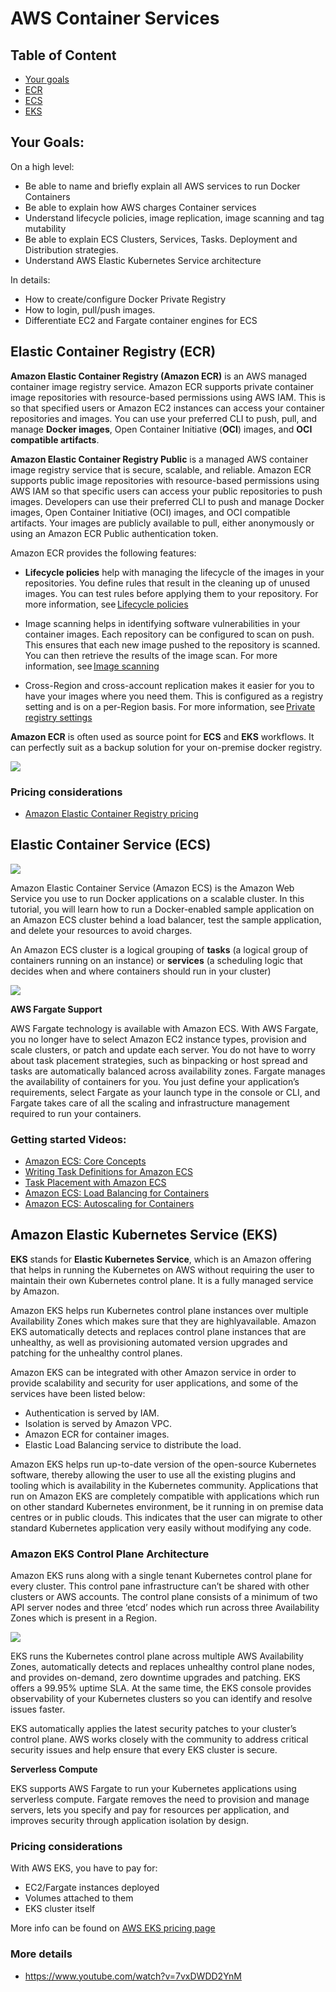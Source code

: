 # AWS Container Services

## Table of Content
- [Your goals](#module-goals)
- [ECR](#elastic-container-registry-ecr)
- [ECS](#elastic-container-service-ecs)
- [EKS](#amazon-elastic-kubernetes-service-eks)

## Your Goals:

On a high level:

- Be able to name and briefly explain all AWS services to run Docker Containers
- Be able to explain how AWS charges Container services
- Understand lifecycle policies, image replication, image scanning and tag mutability 
- Be able to explain ECS Clusters, Services, Tasks. Deployment and Distribution strategies. 
- Understand AWS Elastic Kubernetes Service architecture 

In details:

- How to create/configure Docker Private Registry
- How to login, pull/push images. 
- Differentiate EC2 and Fargate container engines for ECS

## Elastic Container Registry (ECR)

**Amazon Elastic Container Registry (Amazon ECR)** is an AWS managed container image registry service. Amazon ECR supports private container image repositories with resource-based permissions using AWS IAM. This is so that specified users or Amazon EC2 instances can access your container repositories and images. You can use your preferred CLI to push, pull, and manage **Docker images**, Open Container Initiative (**OCI**) images, and **OCI compatible artifacts**. 

**Amazon Elastic Container Registry Public** is a managed AWS container image registry service that is secure, scalable, and reliable. Amazon ECR supports public image repositories with resource-based permissions using AWS IAM so that specific users can access your public repositories to push images. Developers can use their preferred CLI to push and manage Docker images, Open Container Initiative (OCI) images, and OCI compatible artifacts. Your images are publicly available to pull, either anonymously or using an Amazon ECR Public authentication token. 

Amazon ECR provides the following features: 

- **Lifecycle policies** help with managing the lifecycle of the images in your repositories. You define rules that result in the cleaning up of unused images. You can test rules before applying them to your repository. For more information, see [Lifecycle policies](https://docs.aws.amazon.com/AmazonECR/latest/userguide/LifecyclePolicies.html)

- Image scanning helps in identifying software vulnerabilities in your container images. Each repository can be configured to scan on push. This ensures that each new image pushed to the repository is scanned. You can then retrieve the results of the image scan. For more information, see [Image scanning](https://docs.aws.amazon.com/AmazonECR/latest/userguide/image-scanning.html)

- Cross-Region and cross-account replication makes it easier for you to have your images where you need them. This is configured as a registry setting and is on a per-Region basis. For more information, see [Private registry settings](https://docs.aws.amazon.com/AmazonECR/latest/userguide/registry-settings.html)


**Amazon ECR** is often used as source point for **ECS** and **EKS** workflows. It can perfectly suit as a backup solution for your on-premise docker registry. 

![](images/scanning-concept-1024x733.png)


### Pricing considerations 

- [Amazon Elastic Container Registry pricing ](https://aws.amazon.com/ecr/pricing/)

## Elastic Container Service (ECS)

![](images/ecs-console.jpg)

Amazon Elastic Container Service (Amazon ECS) is the Amazon Web Service you use to run Docker applications on a scalable cluster. In this tutorial, you will learn how to run a Docker-enabled sample application on an Amazon ECS cluster behind a load balancer, test the sample application, and delete your resources to avoid charges.

An Amazon ECS cluster is a logical grouping of **tasks** (a logical group of containers running on an instance) or **services** (a scheduling logic that decides when and where containers should run in your cluster)

![](images/alpine-aws-arch.png)

**AWS Fargate Support**

AWS Fargate technology is available with Amazon ECS. With AWS Fargate, you no longer have to select Amazon EC2 instance types, provision and scale clusters, or patch and update each server. You do not have to worry about task placement strategies, such as binpacking or host spread and tasks are automatically balanced across availability zones. Fargate manages the availability of containers for you. You just define your application’s requirements, select Fargate as your launch type in the console or CLI, and Fargate takes care of all the scaling and infrastructure management required to run your containers.
<!-- 
You can run them by choosing on of the following launch types:

- Using the Fargate launch type
- Using the EC2 launch type

Please get [more details here](https://docs.aws.amazon.com/AmazonECS/latest/developerguide/application_architecture.html). 
-->

### Getting started Videos:

- [Amazon ECS: Core Concepts](https://youtu.be/eq4wL2MiNqo)
- [Writing Task Definitions for Amazon ECS](https://youtu.be/o_qSS4S1g34)
- [Task Placement with Amazon ECS](https://youtu.be/8XwNPX4AV2M)
- [Amazon ECS: Load Balancing for Containers](https://youtu.be/hu7SyJHWJZ0)
- [Amazon ECS: Autoscaling for Containers](https://youtu.be/YEvU6uIckDc)


## Amazon Elastic Kubernetes Service (EKS)

**EKS** stands for **Elastic Kubernetes Service**, which is an Amazon offering that helps in running the Kubernetes on AWS without requiring the user to maintain their own Kubernetes control plane. It is a fully managed service by Amazon.

Amazon EKS helps run Kubernetes control plane instances over multiple Availability Zones which makes sure that they are highlyavailable. Amazon EKS automatically detects and replaces control plane instances that are unhealthy, as well as provisioning automated version upgrades and patching for the unhealthy control planes.  

Amazon EKS can be integrated with other Amazon service in order to provide scalability and security for user applications, and some of the services have been listed below: 

- Authentication is served by IAM. 
- Isolation is served by Amazon VPC.  
- Amazon ECR for container images.  
- Elastic Load Balancing service to distribute the load. 

Amazon EKS helps run up-to-date version of the open-source Kubernetes software, thereby allowing the user to use all the existing plugins and tooling which is availability in the Kubernetes community. Applications that run on Amazon EKS are completely compatible with applications which run on other standard Kubernetes environment, be it running in on premise data centres or in public clouds. This indicates that the user can migrate to other standard Kubernetes application very easily without modifying any code. 

### Amazon EKS Control Plane Architecture
Amazon EKS runs along with a single tenant Kubernetes control plane for every cluster. This control pane infrastructure can’t be shared with other clusters or AWS accounts. The control plane consists of a minimum of two API server nodes and three ‘etcd’ nodes which run across three Availability Zones which is present in a Region. 

![](images/eks_3_az_3.png)

EKS runs the Kubernetes control plane across multiple AWS Availability Zones, automatically detects and replaces unhealthy control plane nodes, and provides on-demand, zero downtime upgrades and patching. EKS offers a 99.95% uptime SLA. At the same time, the EKS console provides observability of your Kubernetes clusters so you can identify and resolve issues faster.

EKS automatically applies the latest security patches to your cluster’s control plane. AWS works closely with the community to address critical security issues and help ensure that every EKS cluster is secure.

**Serverless Compute**

EKS supports AWS Fargate to run your Kubernetes applications using serverless compute. Fargate removes the need to provision and manage servers, lets you specify and pay for resources per application, and improves security through application isolation by design.
### Pricing considerations 

With AWS EKS, you have to pay for: 
- EC2/Fargate instances deployed 
- Volumes attached to them 
- EKS cluster itself  

More info can be found on [AWS EKS pricing page](https://aws.amazon.com/eks/pricing/)


### More details 

- https://www.youtube.com/watch?v=7vxDWDD2YnM  
